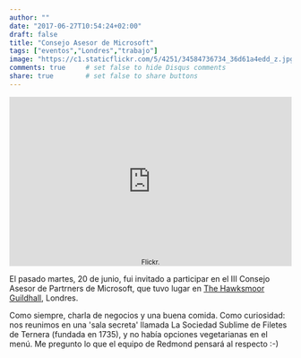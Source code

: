 ```yaml
---
author: ""
date: "2017-06-27T10:54:24+02:00"
draft: false
title: "Consejo Asesor de Microsoft"
tags: ["eventos","Londres","trabajo"]
image: "https://c1.staticflickr.com/5/4251/34584736734_36d61a4edd_z.jpg"
comments: true     # set false to hide Disqus comments
share: true        # set false to share buttons
---
```


<div style="position: relative; padding-bottom: 60%; overflow: auto; -webkit-overflow-scrolling:touch;"><iframe style="position: absolute; top: 0; left: 0; width: 100%; height: 100%;" src="https://flickrembed.com/cms_embed.php?source=flickr&layout=responsive&input=www.flickr.com/photos/jcortell/albums/72157683380936540&sort=3&by=album&theme=default_notextpanel&scale=fill&limit=10&skin=default" scrolling="no" frameborder="0" allowFullScreen="true" webkitallowfullscreen="true" mozallowfullscreen="true"></iframe><small style="display: block; text-align: center; position: absolute; bottom: 0; left: 0; right: 0; margin-left: auto; margin-right: auto;"Galería de fotos en<a href="https://www.flickr.com/photos/jcortell/albums/72157683380936540">Flickr</a>.</small></div><div style="position:absolute; top:-70px; display:block; text-align:center; z-index:-1;"><a href="https://megustaboton.com">Facebook like boton - generador</a></div>

El pasado martes, 20 de junio, fui invitado a participar en el III Consejo Asesor de Partrners de Microsoft, que tuvo lugar en [The Hawksmoor Guildhall](http://thehawksmoor.com/locations/guildhall/), Londres.   

Como siempre, charla de negocios y una buena comida. Como curiosidad: nos reunimos en una 'sala secreta' llamada La Sociedad Sublime de Filetes de Ternera (fundada en 1735), y no había opciones vegetarianas en el menú. Me pregunto lo que el equipo de Redmond pensará al respecto :-)